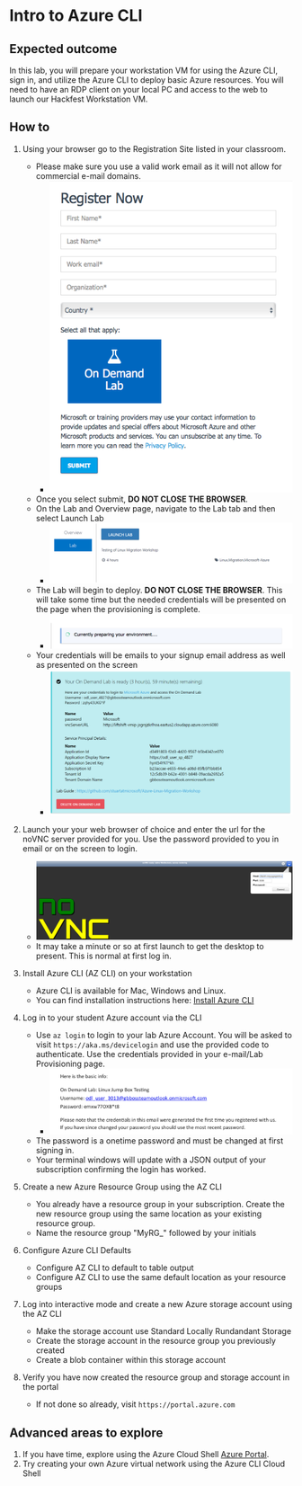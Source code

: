 # Intro to Azure CLI

## Expected outcome

In this lab, you will prepare your workstation VM for using the Azure CLI, sign in, and utilize the Azure CLI to deploy basic Azure resources. You will need to have an RDP client on your local PC and access to the web to launch our Hackfest Workstation VM.

## How to 

1. Using your browser go to the Registration Site listed in your classroom.
    * Please make sure you use a valid work email as it will not allow for commercial e-mail domains.
        * ![SignUp](./images/signup.png)
    * Once you select submit, **DO NOT CLOSE THE BROWSER**.
    * On the Lab and Overview page, navigate to the Lab tab and then select Launch Lab
        * ![Launch Lab](./images/launch2.png)
    * The Lab will begin to deploy. **DO NOT CLOSE THE BROWSER**. This will take some time but the needed credentials will be presented on the page when the provisioning is complete.
        * ![Preparing Lab](./images/preparing.png)
    * Your credentials will be emails to your signup email address as well as presented on the screen
        * ![Credentials](./images/creds-email2.png)

2. Launch your your web browser of choice and enter the url for the noVNC server provided for you. Use the password provided to you in email or on the screen to login.
    *  ![noVNC Server](./images/vncserver.png)
    * It may take a minute or so at first launch to get the desktop to present. This is normal at first log in.

3. Install Azure CLI (AZ CLI) on your workstation
    * Azure CLI is available for Mac, Windows and Linux.
    * You can find installation instructions here: [Install Azure CLI](http://aka.ms/azure-cli-2 
)

4. Log in to your student Azure account via the CLI
    * Use ``az login`` to login to your lab Azure Account. You will be asked to visit ``https://aka.ms/devicelogin`` and use the provided code to authenticate. Use the credentials provided in your e-mail/Lab Provisioning page.
        *    ![Azure Credentials](./images/azureinfo.png)
    * The password is a onetime password and must be changed at first signing in.
    * Your terminal windows will update with a JSON output of your subscription confirming the login has worked.

5. Create a new Azure Resource Group using the AZ CLI
    * You already have a resource group in your subscription. Create the new resource group using the same location as your existing resource group.
    * Name the resource group "MyRG_" followed by your initials

6. Configure Azure CLI Defaults
    * Configure AZ CLI to default to table output
    * Configure AZ CLI to use the same default location as your resource groups

7. Log into interactive mode and create a new Azure storage account using the AZ CLI
    * Make the storage account use Standard Locally Rundandant Storage
    * Create the storage account in the resource group you previously created
    * Create a blob container within this storage account

8. Verify you have now created the resource group and storage account in the portal
    * If not done so already, visit ``https://portal.azure.com``
    


## Advanced areas to explore

1. If you have time, explore using the Azure Cloud Shell [Azure Portal](https://portal.azure.com). 
2. Try creating your own Azure virtual network using the Azure CLI Cloud Shell
